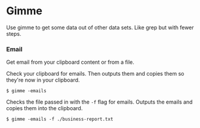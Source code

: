 # Gimme
Use gimme to get some data out of other data sets.  Like grep but with fewer steps.

### Email
Get email from your clipboard content or from a file.

Check your clipboard for emails.  Then outputs them and copies them so they're now in your clipboard.
```
$ gimme -emails
```

Checks the file passed in with the `-f` flag for emails. Outputs the emails and copies them into the clipboard.
```
$ gimme -emails -f ./business-report.txt
```

